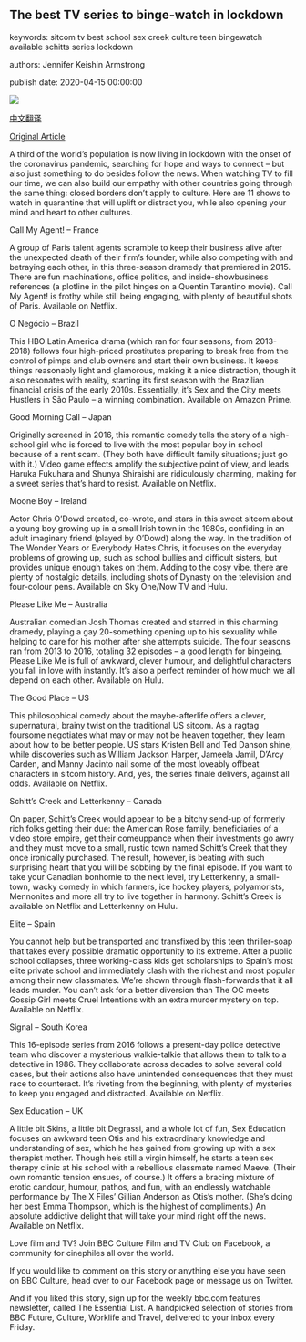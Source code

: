 ## The best TV series to binge-watch in lockdown

keywords: sitcom tv best school sex creek culture teen bingewatch available schitts series lockdown

authors: Jennifer Keishin Armstrong

publish date: 2020-04-15 00:00:00

![](https://ichef.bbci.co.uk/wwfeatures/live/624_351/images/live/p0/89/j6/p089j6r6.jpg)

[中文翻译](The%20best%20TV%20series%20to%20binge-watch%20in%20lockdown_zh.md)

[Original Article](https://www.bbc.com/culture/story/20200415-the-best-tv-series-to-watch-in-lockdown)

A third of the world’s population is now living in lockdown with the onset of the coronavirus pandemic, searching for hope and ways to connect – but also just something to do besides follow the news. When watching TV to fill our time, we can also build our empathy with other countries going through the same thing: closed borders don’t apply to culture. Here are 11 shows to watch in quarantine that will uplift or distract you, while also opening your mind and heart to other cultures.

Call My Agent\! – France

A group of Paris talent agents scramble to keep their business alive after the unexpected death of their firm’s founder, while also competing with and betraying each other, in this three-season dramedy that premiered in 2015. There are fun machinations, office politics, and inside-showbusiness references (a plotline in the pilot hinges on a Quentin Tarantino movie). Call My Agent\! is frothy while still being engaging, with plenty of beautiful shots of Paris. Available on Netflix.

O Negócio – Brazil

This HBO Latin America drama (which ran for four seasons, from 2013-2018) follows four high-priced prostitutes preparing to break free from the control of pimps and club owners and start their own business. It keeps things reasonably light and glamorous, making it a nice distraction, though it also resonates with reality, starting its first season with the Brazilian financial crisis of the early 2010s. Essentially, it’s Sex and the City meets Hustlers in São Paulo – a winning combination. Available on Amazon Prime.

Good Morning Call – Japan

Originally screened in 2016, this romantic comedy tells the story of a high-school girl who is forced to live with the most popular boy in school because of a rent scam. (They both have difficult family situations; just go with it.) Video game effects amplify the subjective point of view, and leads Haruka Fukuhara and Shunya Shiraishi are ridiculously charming, making for a sweet series that’s hard to resist. Available on Netflix.

Moone Boy – Ireland

Actor Chris O’Dowd created, co-wrote, and stars in this sweet sitcom about a young boy growing up in a small Irish town in the 1980s, confiding in an adult imaginary friend (played by O’Dowd) along the way. In the tradition of The Wonder Years or Everybody Hates Chris, it focuses on the everyday problems of growing up, such as school bullies and difficult sisters, but provides unique enough takes on them. Adding to the cosy vibe, there are plenty of nostalgic details, including shots of Dynasty on the television and four-colour pens. Available on Sky One/Now TV and Hulu.

Please Like Me – Australia

Australian comedian Josh Thomas created and starred in this charming dramedy, playing a gay 20-something opening up to his sexuality while helping to care for his mother after she attempts suicide. The four seasons ran from 2013 to 2016, totaling 32 episodes – a good length for bingeing. Please Like Me is full of awkward, clever humour, and delightful characters you fall in love with instantly. It’s also a perfect reminder of how much we all depend on each other. Available on Hulu.

The Good Place – US

This philosophical comedy about the maybe-afterlife offers a clever, supernatural, brainy twist on the traditional US sitcom. As a ragtag foursome negotiates what may or may not be heaven together, they learn about how to be better people. US stars Kristen Bell and Ted Danson shine, while discoveries such as William Jackson Harper, Jameela Jamil, D’Arcy Carden, and Manny Jacinto nail some of the most loveably offbeat characters in sitcom history. And, yes, the series finale delivers, against all odds. Available on Netflix.

Schitt’s Creek and Letterkenny – Canada

On paper, Schitt’s Creek would appear to be a bitchy send-up of formerly rich folks getting their due: the American Rose family, beneficiaries of a video store empire, get their comeuppance when their investments go awry and they must move to a small, rustic town named Schitt’s Creek that they once ironically purchased. The result, however, is beating with such surprising heart that you will be sobbing by the final episode. If you want to take your Canadian bonhomie to the next level, try Letterkenny, a small-town, wacky comedy in which farmers, ice hockey players, polyamorists, Mennonites and more all try to live together in harmony. Schitt’s Creek is available on Netflix and Letterkenny on Hulu.

Elite – Spain

You cannot help but be transported and transfixed by this teen thriller-soap that takes every possible dramatic opportunity to its extreme. After a public school collapses, three working-class kids get scholarships to Spain’s most elite private school and immediately clash with the richest and most popular among their new classmates. We’re shown through flash-forwards that it all leads murder. You can’t ask for a better diversion than The OC meets Gossip Girl meets Cruel Intentions with an extra murder mystery on top. Available on Netflix.

Signal – South Korea

This 16-episode series from 2016 follows a present-day police detective team who discover a mysterious walkie-talkie that allows them to talk to a detective in 1986. They collaborate across decades to solve several cold cases, but their actions also have unintended consequences that they must race to counteract. It’s riveting from the beginning, with plenty of mysteries to keep you engaged and distracted. Available on Netflix.

Sex Education – UK

A little bit Skins, a little bit Degrassi, and a whole lot of fun, Sex Education focuses on awkward teen Otis and his extraordinary knowledge and understanding of sex, which he has gained from growing up with a sex therapist mother. Though he’s still a virgin himself, he starts a teen sex therapy clinic at his school with a rebellious classmate named Maeve. (Their own romantic tension ensues, of course.) It offers a bracing mixture of erotic candour, humour, pathos, and fun, with an endlessly watchable performance by The X Files’ Gillian Anderson as Otis’s mother. (She’s doing her best Emma Thompson, which is the highest of compliments.) An absolute addictive delight that will take your mind right off the news. Available on Netflix.

Love film and TV? Join BBC Culture Film and TV Club on Facebook, a community for cinephiles all over the world.

If you would like to comment on this story or anything else you have seen on BBC Culture, head over to our Facebook page or message us on Twitter.

And if you liked this story, sign up for the weekly bbc.com features newsletter, called The Essential List. A handpicked selection of stories from BBC Future, Culture, Worklife and Travel, delivered to your inbox every Friday.